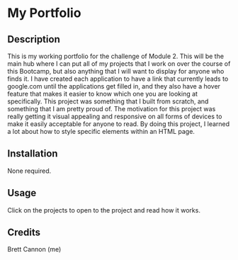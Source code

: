 # My Portfolio

## Description
This is my working portfolio for the challenge of Module 2. This will be the main hub where I can put all of my projects that I work on over the course of this Bootcamp, but also anything that I will want to display for anyone who finds it. I have created each application to have a link that currently leads to google.com until the applications get filled in, and they also have a hover feature that makes it easier to know which one you are looking at specifically. This project was something that I built from scratch, and something that I am pretty proud of. The motivation for this project was really getting it visual appealing and responsive on all forms of devices to make it easily acceptable for anyone to read. By doing this project, I learned a lot about how to style specific elements within an HTML page. 

## Installation

None required.

## Usage

Click on the projects to open to the project and read how it works.

## Credits

Brett Cannon (me)

